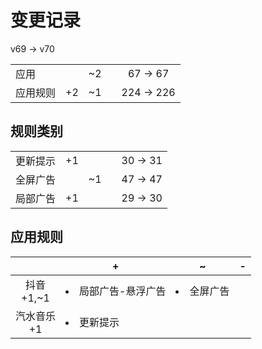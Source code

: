 # 变更记录

v69 -> v70

||||||
|-|:-:|:-:|:-:|:-:|
|应用||~2||67 -> 67|
|应用规则|+2|~1||224 -> 226|

## 规则类别

||||||
|-|:-:|:-:|:-:|:-:|
|更新提示|+1|||30 -> 31|
|全屏广告||~1||47 -> 47|
|局部广告|+1|||29 -> 30|

## 应用规则

||+|~|-|
|:-:|-|-|-|
|抖音<br>+1,~1|<li>局部广告-悬浮广告|<li>全屏广告||
|汽水音乐<br>+1|<li>更新提示|||
